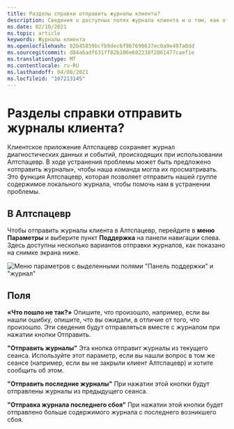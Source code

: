 ```yaml
---
title: Разделы справки отправить журналы клиента?
description: Сведения о доступных полях журнала клиента и о том, как отправлять журналы клиента при возникновении проблем с Алтспацевр.
ms.date: 02/10/2021
ms.topic: article
keywords: Журналы клиента
ms.openlocfilehash: 82b45859bcfb9dec6f9b7690637ec0a9e497a8dd
ms.sourcegitcommit: d84a6adf631ff02b106e682238f2861477caef1e
ms.translationtype: MT
ms.contentlocale: ru-RU
ms.lasthandoff: 04/08/2021
ms.locfileid: "107213145"
---
```

# <a name="how-do-i-upload-my-client-logs"></a>Разделы справки отправить журналы клиента?

Клиентское приложение Алтспацевр сохраняет журнал диагностических данных и событий, происходящих при использовании Алтспацевр. В ходе устранения проблемы может быть предложено «отправить журналы», чтобы наша команда могла их просматривать. Это функция Алтспацевр, которая позволяет отправить нашей группе содержимое локального журнала, чтобы помочь нам в устранении проблемы.

## <a name="in-altspacevr"></a>В Алтспацевр

Чтобы отправить журналы клиента в Алтспацевр, перейдите в **меню Параметры** и выберите пункт **Поддержка** на панели навигации слева. Здесь доступны несколько вариантов отправки журналов, как показано на снимке экрана ниже.

![Меню параметров с выделенными полями "Панель поддержки" и "журнал"](images/help-altvr-uploadlogs.png)

## <a name="fields"></a>Поля

**«Что пошло не так?»**
Опишите, что произошло, например, если вы нашли ошибку, опишите, что вы ожидали, в отличие от того, что произошло. Эти сведения будут отправляться вместе с журналом при нажатии кнопки Отправить.

**"Отправить журналы"** Эта кнопка отправит журналы из текущего сеанса. Используйте этот параметр, если вы нашли вопрос в том же сеансе (например, если вы не закрыли клиент Алтспацевр) и хотите сообщить об этом.

**"Отправить последние журналы"** При нажатии этой кнопки будут отправлены журналы из предыдущего сеанса.

**"Отправка журнала последнего сбоя"** При нажатии этой кнопки будет отправлено больше содержимого журнала с последнего возникшего сбоя.